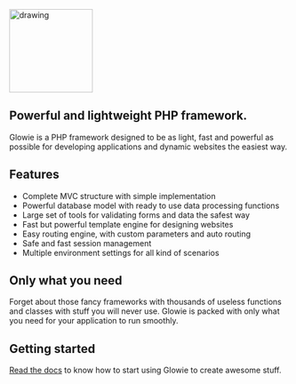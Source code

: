 <img src="https://eugabrielsilva.tk/glowie/logo.png" alt="drawing" width="150"/>

## Powerful and lightweight PHP framework.
Glowie is a PHP framework designed to be as light, fast and powerful as possible for developing applications and dynamic websites the easiest way.

## Features
- Complete MVC structure with simple implementation
- Powerful database model with ready to use data processing functions
- Large set of tools for validating forms and data the safest way
- Fast but powerful template engine for designing websites
- Easy routing engine, with custom parameters and auto routing
- Safe and fast session management
- Multiple environment settings for all kind of scenarios

## Only what you need
Forget about those fancy frameworks with thousands of useless functions and classes with stuff you will never use. Glowie is packed with only what you need for your application to run smoothly.

## Getting started
[Read the docs](https://github.com/glowieframework/glowie/wiki) to know how to start using Glowie to create awesome stuff.